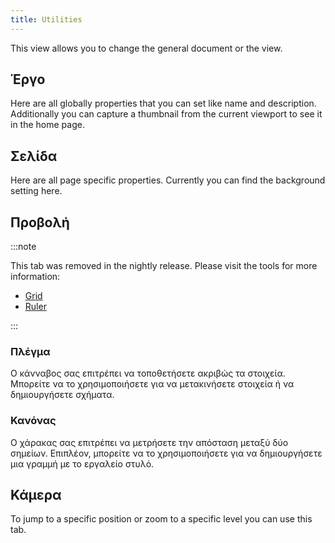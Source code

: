```yaml
---
title: Utilities
---
```


This view allows you to change the general document or the view.

## Έργο

Here are all globally properties that you can set like name and description.
Additionally you can capture a thumbnail from the current viewport to see it in the home page.

## Σελίδα

Here are all page specific properties. Currently you can find the background setting here.

## Προβολή

:::note

This tab was removed in the nightly release.
Please visit the tools for more information:

- [Grid](/docs/v2/tools/grid)
- [Ruler](/docs/v2/tools/ruler)

:::

### Πλέγμα

Ο κάνναβος σας επιτρέπει να τοποθετήσετε ακριβώς τα στοιχεία. Μπορείτε να το χρησιμοποιήσετε για να μετακινήσετε στοιχεία ή να δημιουργήσετε σχήματα.

### Κανόνας

Ο χάρακας σας επιτρέπει να μετρήσετε την απόσταση μεταξύ δύο σημείων. Επιπλέον, μπορείτε να το χρησιμοποιήσετε για να δημιουργήσετε μια γραμμή με το εργαλείο στυλό.

## Κάμερα

To jump to a specific position or zoom to a specific level you can use this tab.
